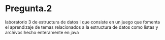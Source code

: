 # Pregunta.2
laboratorio 3 de estructura de datos I que consiste en un juego que fomenta el aprendizaje de temas relacionados a la estructura de datos como listas y archivos hecho enteramente en java

